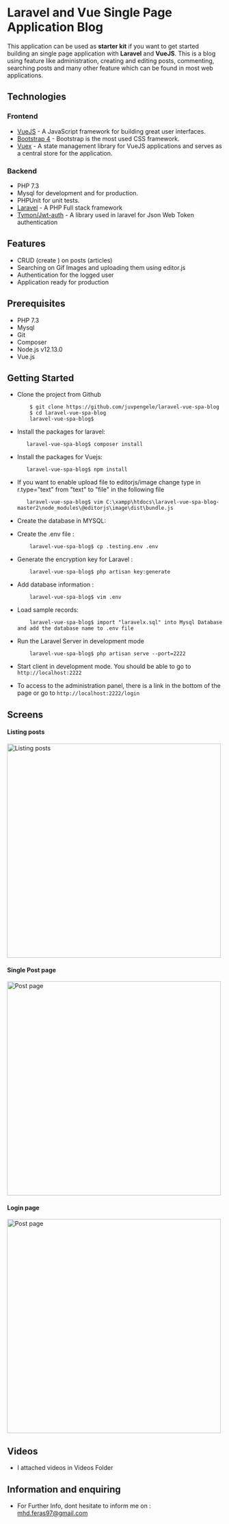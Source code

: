 # Laravel and Vue Single Page Application Blog

This application can be used as **starter kit** if you want to get started building an single page application with **Laravel** 
and **VueJS**. 
This is a blog using feature like administration, creating and editing posts, commenting, searching posts and many other feature which can be found in most web applications.

## Technologies

### Frontend

* [VueJS](https://fr.vuejs.org/index.html) - A JavaScript framework for building great user interfaces.
* [Bootstrap 4](https://getbootstrap.com) - Bootstrap is the most used CSS framework.
* [Vuex](https://getbootstrap.com) - A state management library for VueJS applications and serves as a central
store for the application.

### Backend

* PHP 7.3
* Mysql for development and  for production.
* PHPUnit for unit tests.
* [Laravel](http://www.laravel.com) - A PHP Full stack framework
* [Tymon/Jwt-auth](https://jwt-auth.readthedocs.io/en/develop/) - A library used in laravel for Json Web Token authentication

## Features

* CRUD (create ) on posts (articles)
* Searching on Gif Images and uploading them using editor.js
* Authentication for the logged user
* Application ready for production

## Prerequisites

* PHP 7.3
* Mysql
* Git
* Composer
* Node.js v12.13.0
* Vue.js 
## Getting Started

* Clone the project from Github

          $ git clone https://github.com/juvpengele/laravel-vue-spa-blog
          $ cd laravel-vue-spa-blog
          laravel-vue-spa-blog$

* Install the packages for laravel:

         laravel-vue-spa-blog$ composer install

* Install the packages for Vuejs:

         laravel-vue-spa-blog$ npm install
* If you want to enable upload file to editorjs/image change type in r.type="text" from "text" to "file" in the following file

         laravel-vue-spa-blog$ vim C:\xampp\htdocs\laravel-vue-spa-blog-master2\node_modules\@editorjs\image\dist\bundle.js 

* Create the database in MYSQL:

* Create the .env file :

          laravel-vue-spa-blog$ cp .testing.env .env
        
* Generate the encryption key for Laravel :

          laravel-vue-spa-blog$ php artisan key:generate
        
* Add database information :

          laravel-vue-spa-blog$ vim .env
        

* Load sample records:

          laravel-vue-spa-blog$ import "laravelx.sql" into Mysql Database and add the database name to .env file

* Run the Laravel Server in development mode

          laravel-vue-spa-blog$ php artisan serve --port=2222

* Start client in development mode. You should be able to go to `http://localhost:2222`

* To access to the administration panel, there is a link in the bottom of the page or go to `http://localhost:2222/login`


## Screens

#### Listing posts

<img alt="Listing posts" src="https://i.imgur.com/6pvqPKG.png" width="500">


#### Single Post page

<img alt="Post page" src="https://i.imgur.com/wvQLSYZ.png" width="500">



#### Login page

<img alt="Post page" src="https://i.imgur.com/eWHg0RG.png" width="500">


## Videos

* I attached videos in Videos Folder

## Information and enquiring

* For Further Info, dont hesitate to inform me on : mhd.feras97@gmail.com
